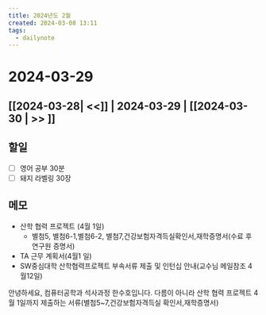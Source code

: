 ```yaml
---
title: 2024년도 2월
created: 2024-03-08 13:11
tags:
  - dailynote
---
```

# 2024-03-29
## [[2024-03-28| <<]] | 2024-03-29 | [[2024-03-30 | >> ]]

## 할일
- [ ] 영어 공부 30분
- [ ] 돼지 라벨링 30장

## 메모
- 산학 협력 프로젝트 (4월 1일)
	- 별첨5, 별첨6-1,별첨6-2, 별첨7,건강보험자격득실확인서,재학증명서(수료 후 연구원 증명서)
- TA 근무 계획서(4월1 일)
- SW중심대학 산학협력프로젝트 부속서류 제출 및 인턴십 안내(교수님 메일참조 4월12일)

안녕하세요, 컴퓨터공학과 석사과정 한수호입니다.
다름이 아니라 산학 협력 프로젝트 4월 1일까지 제출하는 서류(별첨5~7,건강보험자격득실 확인서,재학증명서)